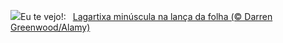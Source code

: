 ![](https://www.bing.com/th?id=OHR.GeckoLeaf_PT-BR4941282205_UHD.jpg&w=1000)Eu te vejo!:&nbsp;&ensp;[Lagartixa minúscula na lança da folha (© Darren Greenwood/Alamy)](https://www.bing.com/th?id=OHR.GeckoLeaf_PT-BR4941282205_UHD.jpg)
<br><br/>

